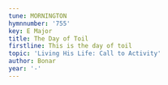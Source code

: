 ```yaml
---
tune: MORNINGTON
hymnnumber: '755'
key: E Major
title: The Day of Toil
firstline: This is the day of toil
topic: 'Living His Life: Call to Activity'
author: Bonar
year: '-'
---
```

